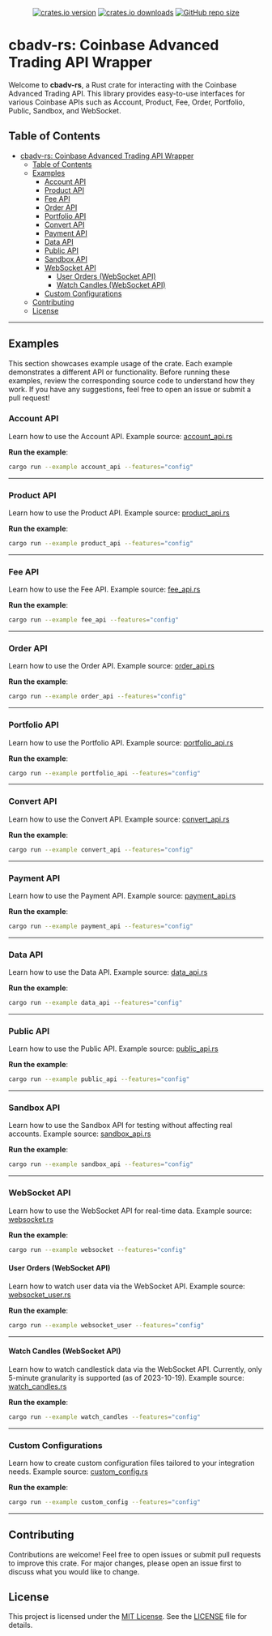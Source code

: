 <p align="center">
    <a href="https://crates.io/crates/cbadv" title="View on crates.io">
        <img src="https://img.shields.io/crates/v/cbadv?style=for-the-badge&logoColor=89b4fa&labelColor=11111b&color=89b4fa"
            alt="crates.io version"></a>
    <a href="https://crates.io/crates/cbadv" title="Download counter on crates.io">
        <img src="https://img.shields.io/crates/d/cbadv?style=for-the-badge&logoColor=89dceb&labelColor=11111b&color=89dceb"
            alt="crates.io downloads"></a>
    <a href="https://github.com/Ohkthx/cbadv-rs" title="Repository size">
        <img src="https://img.shields.io/github/repo-size/Ohkthx/cbadv-rs?style=for-the-badge&logoColor=a6e3a1&labelColor=11111b&color=a6e3a1"
            alt="GitHub repo size"></a>
</p>

# cbadv-rs: Coinbase Advanced Trading API Wrapper

Welcome to **cbadv-rs**, a Rust crate for interacting with the Coinbase Advanced Trading API. This library provides easy-to-use interfaces for various Coinbase APIs such as Account, Product, Fee, Order, Portfolio, Public, Sandbox, and WebSocket.

## Table of Contents

- [cbadv-rs: Coinbase Advanced Trading API Wrapper](#cbadv-rs-coinbase-advanced-trading-api-wrapper)
  - [Table of Contents](#table-of-contents)
  - [Examples](#examples)
    - [Account API](#account-api)
    - [Product API](#product-api)
    - [Fee API](#fee-api)
    - [Order API](#order-api)
    - [Portfolio API](#portfolio-api)
    - [Convert API](#convert-api)
    - [Payment API](#payment-api)
    - [Data API](#data-api)
    - [Public API](#public-api)
    - [Sandbox API](#sandbox-api)
    - [WebSocket API](#websocket-api)
      - [User Orders (WebSocket API)](#user-orders-websocket-api)
      - [Watch Candles (WebSocket API)](#watch-candles-websocket-api)
    - [Custom Configurations](#custom-configurations)
  - [Contributing](#contributing)
  - [License](#license)

---

## Examples

This section showcases example usage of the crate. Each example demonstrates a different API or functionality. Before running these examples, review the corresponding source code to understand how they work. If you have any suggestions, feel free to open an issue or submit a pull request!

### Account API

Learn how to use the Account API. Example source: [account_api.rs](https://github.com/Ohkthx/cbadv-rs/tree/main/examples/account_api.rs)

**Run the example**:

```bash
cargo run --example account_api --features="config"
```

---

### Product API

Learn how to use the Product API. Example source: [product_api.rs](https://github.com/Ohkthx/cbadv-rs/tree/main/examples/product_api.rs)

**Run the example**:

```bash
cargo run --example product_api --features="config"
```

---

### Fee API

Learn how to use the Fee API. Example source: [fee_api.rs](https://github.com/Ohkthx/cbadv-rs/tree/main/examples/fee_api.rs)

**Run the example**:

```bash
cargo run --example fee_api --features="config"
```

---

### Order API

Learn how to use the Order API. Example source: [order_api.rs](https://github.com/Ohkthx/cbadv-rs/tree/main/examples/order_api.rs)

**Run the example**:

```bash
cargo run --example order_api --features="config"
```

---

### Portfolio API

Learn how to use the Portfolio API. Example source: [portfolio_api.rs](https://github.com/Ohkthx/cbadv-rs/tree/main/examples/portfolio_api.rs)

**Run the example**:

```bash
cargo run --example portfolio_api --features="config"
```

---

### Convert API

Learn how to use the Convert API. Example source: [convert_api.rs](https://github.com/Ohkthx/cbadv-rs/tree/main/examples/convert_api.rs)

**Run the example**:

```bash
cargo run --example convert_api --features="config"
```

---

### Payment API

Learn how to use the Payment API. Example source: [payment_api.rs](https://github.com/Ohkthx/cbadv-rs/tree/main/examples/payment_api.rs)

**Run the example**:

```bash
cargo run --example payment_api --features="config"
```

---

### Data API

Learn how to use the Data API. Example source: [data_api.rs](https://github.com/Ohkthx/cbadv-rs/tree/main/examples/data_api.rs)

**Run the example**:

```bash
cargo run --example data_api --features="config"
```

---

### Public API

Learn how to use the Public API. Example source: [public_api.rs](https://github.com/Ohkthx/cbadv-rs/tree/main/examples/public_api.rs)

**Run the example**:

```bash
cargo run --example public_api --features="config"
```

---

### Sandbox API

Learn how to use the Sandbox API for testing without affecting real accounts. Example source: [sandbox_api.rs](https://github.com/Ohkthx/cbadv-rs/tree/main/examples/sandbox_api.rs)

**Run the example**:

```bash
cargo run --example sandbox_api --features="config"
```

---

### WebSocket API

Learn how to use the WebSocket API for real-time data. Example source: [websocket.rs](https://github.com/Ohkthx/cbadv-rs/tree/main/examples/websocket.rs)

**Run the example**:

```bash
cargo run --example websocket --features="config"
```

#### User Orders (WebSocket API)

Learn how to watch user data via the WebSocket API. Example source: [websocket_user.rs](https://github.com/Ohkthx/cbadv-rs/tree/main/examples/websocket_user.rs)

**Run the example**:

```bash
cargo run --example websocket_user --features="config"
```

---

#### Watch Candles (WebSocket API)

Learn how to watch candlestick data via the WebSocket API. Currently, only 5-minute granularity is supported (as of 2023-10-19). Example source: [watch_candles.rs](https://github.com/Ohkthx/cbadv-rs/tree/main/examples/watch_candles.rs)

**Run the example**:

```bash
cargo run --example watch_candles --features="config"
```

---

### Custom Configurations

Learn how to create custom configuration files tailored to your integration needs. Example source: [custom_config.rs](https://github.com/Ohkthx/cbadv-rs/tree/main/examples/custom_config.rs)

**Run the example**:

```bash
cargo run --example custom_config --features="config"
```

---

## Contributing

Contributions are welcome! Feel free to open issues or submit pull requests to improve this crate. For major changes, please open an issue first to discuss what you would like to change.

## License

This project is licensed under the [MIT License](https://opensource.org/licenses/MIT). See the [LICENSE](LICENSE) file for details.
